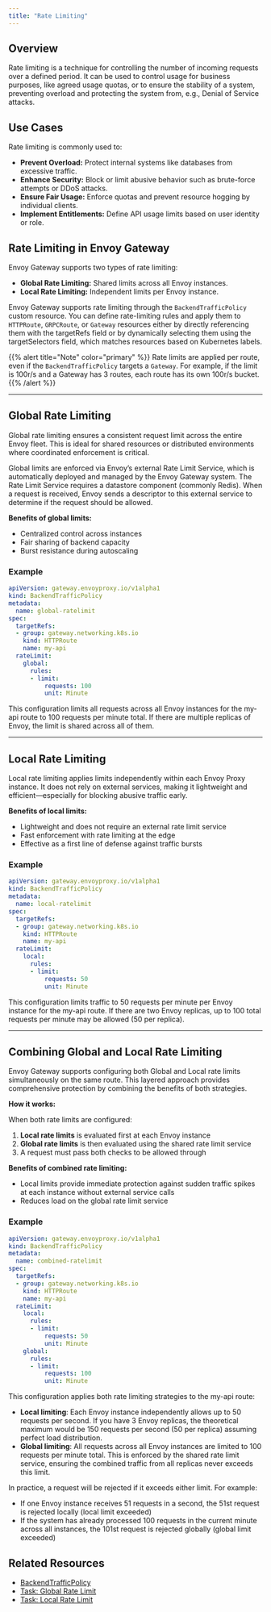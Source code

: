 ```yaml
---
title: "Rate Limiting"
---
```


## Overview

Rate limiting is a technique for controlling the number of incoming requests over a defined period. It can be used to control usage for business purposes, like agreed usage quotas, or to ensure the stability of a system, preventing overload and protecting the system from, e.g., Denial of Service attacks.

## Use Cases

Rate limiting is commonly used to:

- **Prevent Overload:** Protect internal systems like databases from excessive traffic.
- **Enhance Security:** Block or limit abusive behavior such as brute-force attempts or DDoS attacks.
- **Ensure Fair Usage:** Enforce quotas and prevent resource hogging by individual clients.
- **Implement Entitlements:** Define API usage limits based on user identity or role.

## Rate Limiting in Envoy Gateway

Envoy Gateway supports two types of rate limiting:

- **Global Rate Limiting:** Shared limits across all Envoy instances.
- **Local Rate Limiting:** Independent limits per Envoy instance.

Envoy Gateway supports rate limiting through the `BackendTrafficPolicy` custom resource. You can define rate-limiting rules and apply them to `HTTPRoute`, `GRPCRoute`, or `Gateway` resources either by directly referencing them with the targetRefs field or by dynamically selecting them using the targetSelectors field, which matches resources based on Kubernetes labels.

{{% alert title="Note" color="primary" %}}
Rate limits are applied per route, even if the `BackendTrafficPolicy` targets a `Gateway`. For example, if the limit is 100r/s and a Gateway has 3 routes, each route has its own 100r/s bucket.
{{% /alert %}}

---

## Global Rate Limiting

Global rate limiting ensures a consistent request limit across the entire Envoy fleet. This is ideal for shared resources or distributed environments where coordinated enforcement is critical.

Global limits are enforced via Envoy’s external Rate Limit Service, which is automatically deployed and managed by the Envoy Gateway system. The Rate Limit Service requires a datastore component (commonly Redis). When a request is received, Envoy sends a descriptor to this external service to determine if the request should be allowed.

**Benefits of global limits:**

- Centralized control across instances
- Fair sharing of backend capacity
- Burst resistance during autoscaling

### Example

```yaml
apiVersion: gateway.envoyproxy.io/v1alpha1
kind: BackendTrafficPolicy
metadata:
  name: global-ratelimit
spec:
  targetRefs:
  - group: gateway.networking.k8s.io
    kind: HTTPRoute
    name: my-api
  rateLimit:
    global:
      rules:
      - limit:
          requests: 100
          unit: Minute

```
This configuration limits all requests across all Envoy instances for the my-api route to 100 requests per minute total. If there are multiple replicas of Envoy, the limit is shared across all of them.

---

## Local Rate Limiting


Local rate limiting applies limits independently within each Envoy Proxy instance. It does not rely on external services, making it lightweight and efficient—especially for blocking abusive traffic early.

**Benefits of local limits:**

- Lightweight and does not require an external rate limit service
- Fast enforcement with rate limiting at the edge
- Effective as a first line of defense against traffic bursts

### Example

```yaml
apiVersion: gateway.envoyproxy.io/v1alpha1
kind: BackendTrafficPolicy
metadata:
  name: local-ratelimit
spec:
  targetRefs:
  - group: gateway.networking.k8s.io
    kind: HTTPRoute
    name: my-api
  rateLimit:
    local:
      rules:
      - limit:
          requests: 50
          unit: Minute

```
This configuration limits traffic to 50 requests per minute per Envoy instance for the my-api route. If there are two Envoy replicas, up to 100 total requests per minute may be allowed (50 per replica).

---

## Combining Global and Local Rate Limiting

Envoy Gateway supports configuring both Global and Local rate limits simultaneously on the same route. This layered approach provides comprehensive protection by combining the benefits of both strategies.

**How it works:**

When both rate limits are configured:
1. **Local rate limits** is evaluated first at each Envoy instance
2. **Global rate limits** is then evaluated using the shared rate limit service
3. A request must pass both checks to be allowed through

**Benefits of combined rate limiting:**

- Local limits provide immediate protection against sudden traffic spikes at each instance without external service calls
- Reduces load on the global rate limit service

### Example

```yaml
apiVersion: gateway.envoyproxy.io/v1alpha1
kind: BackendTrafficPolicy
metadata:
  name: combined-ratelimit
spec:
  targetRefs:
  - group: gateway.networking.k8s.io
    kind: HTTPRoute
    name: my-api
  rateLimit:
    local:
      rules:
      - limit:
          requests: 50
          unit: Minute
    global:
      rules:
      - limit:
          requests: 100
          unit: Minute
```

This configuration applies both rate limiting strategies to the my-api route:
- **Local limiting**: Each Envoy instance independently allows up to 50 requests per second. If you have 3 Envoy replicas, the theoretical maximum would be 150 requests per second (50 per replica) assuming perfect load distribution.
- **Global limiting**: All requests across all Envoy instances are limited to 100 requests per minute total. This is enforced by the shared rate limit service, ensuring the combined traffic from all replicas never exceeds this limit.

In practice, a request will be rejected if it exceeds either limit. For example:
- If one Envoy instance receives 51 requests in a second, the 51st request is rejected locally (local limit exceeded)
- If the system has already processed 100 requests in the current minute across all instances, the 101st request is rejected globally (global limit exceeded)

## Related Resources
- [BackendTrafficPolicy](gateway_api_extensions/backend-traffic-policy.md)
- [Task: Global Rate Limit](../tasks/traffic/global-rate-limit.md)
- [Task: Local Rate Limit](../tasks/traffic/local-rate-limit.md)
